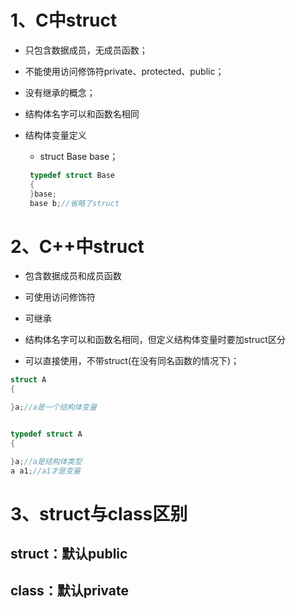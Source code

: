 # 1、C中struct

- 只包含数据成员，无成员函数；

- 不能使用访问修饰符private、protected、public；

- 没有继承的概念；

- 结构体名字可以和函数名相同

- 结构体变量定义
  
  - struct Base base；
  
   ```cpp
    typedef struct Base
    {
    }base;
    base b;//省略了struct
    ```

# 2、C++中struct

- 包含数据成员和成员函数

- 可使用访问修饰符

- 可继承

- 结构体名字可以和函数名相同，但定义结构体变量时要加struct区分

- 可以直接使用，不带struct(在没有同名函数的情况下)；

```cpp
struct A
{

}a;//a是一个结构体变量


typedef struct A
{

}a;//a是结构体类型
a a1;//a1才是变量
```

# 3、struct与class区别

## struct：默认public

## class：默认private
